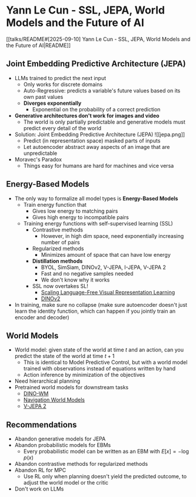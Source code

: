 # Yann Le Cun - SSL, JEPA, World Models and the Future of AI

[[talks/README#[2025-09-10] Yann Le Cun - SSL, JEPA, World Models and the Future of AI|README]]

## Joint Embedding Predictive Architecture (JEPA)

- LLMs trained to predict the next input
	- Only works for discrete domains
	- Auto-Regressive: predicts a variable's future values based on its own past values
	- **Diverges exponentially**
		- Exponential on the probability of a correct prediction
- **Generative architectures don't work for images and video**
	- The world is only partially predictable and generative models must predict every detail of the world
- Solution: Joint Embedding Predictive Architecture (JEPA) ![[jepa.png]]
	- Predict (in representation space) masked parts of inputs
	- Let autoencoder abstract away aspects of an image that are unpredictable
- Moravec's Paradox
	- Things easy for humans are hard for machines and vice versa

## Energy-Based Models

- The only way to formalize all model types is **Energy-Based Models**
	- Train energy function that
		- Gives low energy to matching pairs
		- Gives high energy to incompatible pairs
	- Training energy functions with self-supervised learning (SSL)
		- Contrastive methods
			- However, in high dim space, need exponentially increasing number of pairs
		- Regularized methods
			- Minimizes amount of space that can have low energy
		- **Distillation methods**
			- BYOL, SimSiam, DINOv2, V-JEPA, I-JEPA, V-JEPA 2
			- Fast and no negative samples needed
			- We don't know why it works
		- SSL now overtakes SL!
			- [Scaling Language-Free Visual Representation Learning](https://davidfan.io/webssl/)
			- [DINOv2](https://ai.meta.com/dinov3/)
- In training, make sure no collapse (make sure autoencoder doesn't just learn the identity function, which can happen if you jointly train an encoder and decoder)

## World Models

- World model: given state of the world at time $t$ and an action, can you predict the state of the world at time $t+1$
	- This is identical to Model Predictive Control, but with a world model trained with observations instead of equations written by hand
	- Action inference by minimization of the objectives
- Need hierarchical planning
- Pretrained world models for downstream tasks
	- [DINO-WM](https://dino-wm.github.io/)
	- [Navigation World Models](https://www.amirbar.net/nwm/)
	- [V-JEPA 2](https://ai.meta.com/blog/v-jepa-2-world-model-benchmarks/)

## Recommendations

- Abandon generative models for JEPA
- Abandon probabilistic models for EBMs
	- Every probabilistic model can be written as an EBM with $E[x] = -\log p(x)$
- Abandon contrastive methods for regularized methods
- Abandon RL for MPC
	- Use RL only when planning doesn't yield the predicted outcome, to adjust the world model or the critic
- Don't work on LLMs
